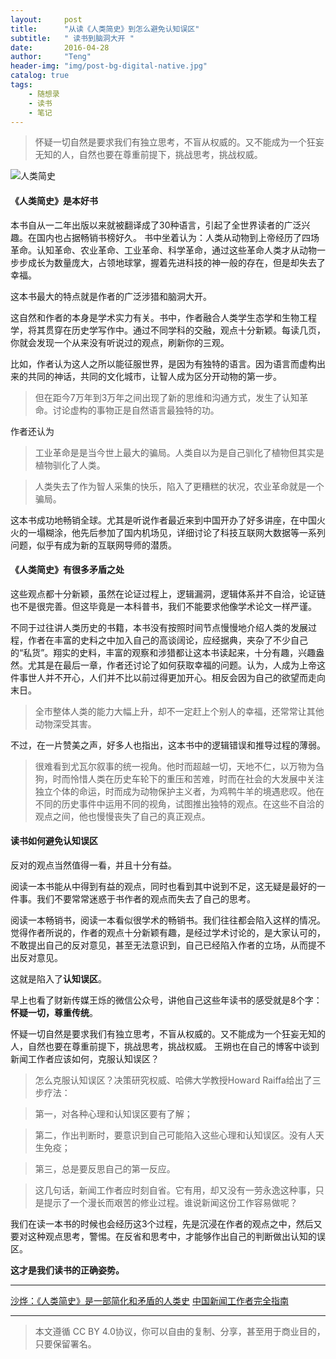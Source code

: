 ```yaml
---
layout:     post
title:      "从读《人类简史》到怎么避免认知误区"
subtitle:   " 读书到脑洞大开 "
date:       2016-04-28
author:     "Teng"
header-img: "img/post-bg-digital-native.jpg"
catalog: true
tags:
    - 随想录
    - 读书
    - 笔记
---
```


> 怀疑一切自然是要求我们有独立思考，不盲从权威的。又不能成为一个狂妄无知的人，自然也要在尊重前提下，挑战思考，挑战权威。


![人类简史](https://img3.doubanio.com/lpic/s27814883.jpg)

####  《人类简史》是本好书

本书自从一二年出版以来就被翻译成了30种语言，引起了全世界读者的广泛兴趣。在国内也占据畅销书榜好久。
书中坐着认为：人类从动物到上帝经历了四场革命。认知革命、农业革命、工业革命、科学革命，通过这些革命人类才从动物一步步成长为数量庞大，占领地球掌，握着先进科技的神一般的存在，但是却失去了幸福。

这本书最大的特点就是作者的广泛涉猎和脑洞大开。

这自然和作者的本身是学术实力有关。书中，作者融合人类学生态学和生物工程学，将其贯穿在历史学写作中。通过不同学科的交融，观点十分新颖。每读几页，你就会发现一个从来没有听说过的观点，刷新你的三观。

比如，作者认为这人之所以能征服世界，是因为有独特的语言。因为语言而虚构出来的共同的神话，共同的文化城市，让智人成为区分开动物的第一步。

> 但在距今7万年到3万年之间出现了新的思维和沟通方式，发生了认知革命。讨论虚构的事物正是自然语言最独特的功。

作者还认为

> 工业革命是是当今世上最大的骗局。人类自以为是自己驯化了植物但其实是植物驯化了人类。

> 人类失去了作为智人采集的快乐，陷入了更糟糕的状况，农业革命就是一个骗局。

这本书成功地畅销全球。尤其是听说作者最近来到中国开办了好多讲座，在中国火火的一塌糊涂，他先后参加了国内机场见，详细讨论了科技互联网大数据等一系列问题，似乎有成为新的互联网导师的潜质。


#### 《人类简史》有很多矛盾之处

这些观点都十分新颖，虽然在论证过程上，逻辑漏洞，逻辑体系并不自洽，论证链也不是很完善。但这毕竟是一本科普书，我们不能要求他像学术论文一样严谨。

不同于过往讲人类历史的书籍，本书没有按照时间节点慢慢地介绍人类的发展过程，作者在丰富的史料之中加入自己的高谈阔论，应经据典，夹杂了不少自己的“私货”。翔实的史料，丰富的观察和涉猎都让这本书读起来，十分有趣，兴趣盎然。尤其是在最后一章，作者还讨论了如何获取幸福的问题。认为，人成为上帝这件事世人并不开心，人们并不比以前过得更加开心。相反会因为自己的欲望而走向末日。

>全市整体人类的能力大幅上升，却不一定赶上个别人的幸福，还常常让其他动物深受其害。

不过，在一片赞美之声，好多人也指出，这本书中的逻辑错误和推导过程的薄弱。

 > 很难看到尤瓦尔叙事的统一视角。他时而超越一切，天地不仁，以万物为刍狗，时而怜惜人类在历史车轮下的重压和苦难，时而在社会的大发展中关注独立个体的命运，时而成为动物保护主义者，为鸡鸭牛羊的境遇悲叹。他在不同的历史事件中运用不同的视角，试图推出独特的观点。在这些不自洽的观点之间，他也慢慢丧失了自己的真正观点。

#### 读书如何避免认知误区

反对的观点当然值得一看，并且十分有益。

阅读一本书能从中得到有益的观点，同时也看到其中说到不足，这无疑是最好的一件事。我们不要常常迷惑于书作者的观点而失去了自己的思考。

阅读一本畅销书，阅读一本看似很学术的畅销书。我们往往都会陷入这样的情况。觉得作者所说的，作者的观点十分新颖有趣，是经过学术讨论的，是大家认可的，不敢提出自己的反对意见，甚至无法意识到，自己已经陷入作者的立场，从而提不出反对意见。

这就是陷入了**认知误区**。

早上也看了财新传媒王烁的微信公众号，讲他自己这些年读书的感受就是8个字：**怀疑一切，尊重传统**。

怀疑一切自然是要求我们有独立思考，不盲从权威的。又不能成为一个狂妄无知的人，自然也要在尊重前提下，挑战思考，挑战权威。
王朔也在自己的博客中谈到新闻工作者应该如何，克服认知误区？

> 怎么克服认知误区？决策研究权威、哈佛大学教授Howard Raiffa给出了三步疗法：



> 第一，对各种心理和认知误区要有了解；



> 第二，作出判断时，要意识到自己可能陷入这些心理和认知误区。没有人天生免疫；



> 第三，总是要反思自己的第一反应。


> 这几句话，新闻工作者应时刻自省。它有用，却又没有一劳永逸这种事，只是提示了一个漫长而艰苦的修业过程。谁说新闻这份工作容易做呢？

我们在读一本书的时候也会经历这3个过程，先是沉浸在作者的观点之中，然后又要对这种观点思考，警惕。在反省和思考中，才能够作出自己的判断做出认知的误区。

**这才是我们读书的正确姿势。**

----------


[沙烨：《人类简史》是一部简化和矛盾的人类史](http://finance.sina.com.cn/roll/2016-04-28/doc-ifxrtzte9738339.shtml)
[中国新闻工作者完全指南](http://wangshuo.blog.caixin.com/archives/145652)

------
> 本文遵循 CC BY 4.0协议，你可以自由的复制、分享，甚至用于商业目的，只要保留署名。
